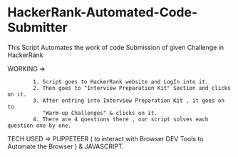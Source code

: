# HackerRank-Automated-Code-Submitter
This Script Automates the work of code Submission of given Challenge in HackerRank

WORKING =>
            
            1. Script goes to HackerRank website and LogIn into it.
            2. Then goes to "Interview Preparation Kit" Section and clicks on it.
            3. After entring into Interview Preparation Kit , it goes on to
               "Warm-up Challenges" & clicks on it.
            4. There are 4 questions there , our script solves each question one by one.
            
           
TECH USED => PUPPETEER ( to interact with Browser DEV Tools to Automate the Browser )
             & JAVASCRIPT.
